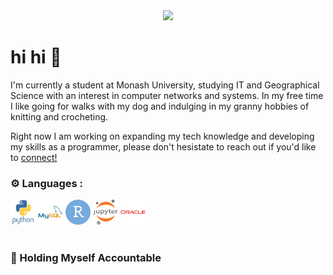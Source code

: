 <div id="header" align="center">
    <img src=llamkt.png width="350"/>
</div>

# hi hi :space_invader:


I'm currently a student at Monash University, studying IT and Geographical Science with an interest in computer networks and systems. In my free time I like going for walks with my dog and indulging in my granny hobbies of knitting and crocheting.

Right now I am working on expanding my tech knowledge and developing my skills as a programmer, please don't hesistate to reach out if you'd like to [connect!](mailto:llamkttt@gmail.com?subject=Github)

### :gear: Languages :
<div>
    <img src="https://github.com/devicons/devicon/blob/master/icons/python/python-original-wordmark.svg" title="Python" alt="Python" width="40">
    <img src="https://github.com/devicons/devicon/blob/master/icons/mysql/mysql-original-wordmark.svg" title="MySQL"  alt="MySQL" width="40">
    <img src="https://github.com/devicons/devicon/blob/master/icons/rstudio/rstudio-original.svg" title="RStudio" alt="RStudio" width="40">
    <img src="https://github.com/devicons/devicon/blob/master/icons/jupyter/jupyter-original-wordmark.svg" title="Jupyter" alt="Jupyter" width="40">
    <img src="https://github.com/devicons/devicon/blob/master/icons/oracle/oracle-original.svg" title="Oracle" alt="Oracle" width="40">
</div>

<br/>

### :robot: Holding Myself Accountable


